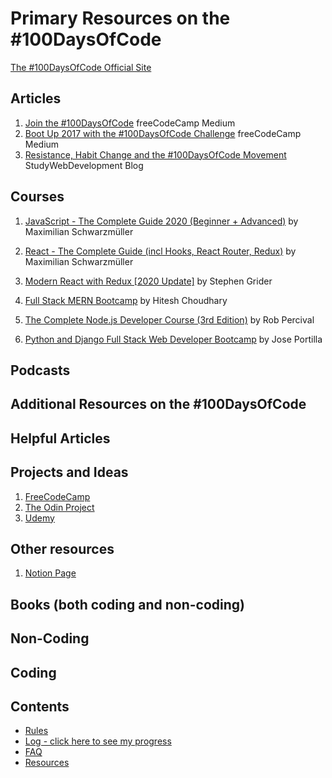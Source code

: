 # Primary Resources on the #100DaysOfCode

[The #100DaysOfCode Official Site](http://100daysofcode.com/)

## Articles

1. [Join the #100DaysOfCode](https://medium.freecodecamp.com/join-the-100daysofcode-556ddb4579e4) freeCodeCamp Medium
2. [Boot Up 2017 with the #100DaysOfCode Challenge](https://medium.freecodecamp.com/start-2017-with-the-100daysofcode-improved-and-updated-18ce604b237b) freeCodeCamp Medium
3. [Resistance, Habit Change and the #100DaysOfCode Movement](https://studywebdevelopment.com/100-days-of-code.html) StudyWebDevelopment Blog

## Courses

1. [JavaScript - The Complete Guide 2020 (Beginner + Advanced)](https://www.udemy.com/course/javascript-the-complete-guide-2020-beginner-advanced/) by Maximilian Schwarzmüller

2. [React - The Complete Guide (incl Hooks, React Router, Redux)](https://www.udemy.com/course/react-the-complete-guide-incl-redux/) by Maximilian Schwarzmüller

3. [Modern React with Redux [2020 Update]](https://www.udemy.com/course/react-redux/) by Stephen Grider

4. [Full Stack MERN Bootcamp](https://courses.learncodeonline.in/learn/home/Full-Stack-MERN-Bootcamp/) by Hitesh Choudhary

5. [The Complete Node.js Developer Course (3rd Edition)](https://www.udemy.com/course/the-complete-nodejs-developer-course-2/) by Rob Percival

6. [Python and Django Full Stack Web Developer Bootcamp](https://www.udemy.com/course/python-and-django-full-stack-web-developer-bootcamp/) by Jose Portilla

## Podcasts

## Additional Resources on the #100DaysOfCode

## Helpful Articles

## Projects and Ideas

1. [FreeCodeCamp](https://www.freecodecamp.com)
2. [The Odin Project](http://www.theodinproject.com/)
3. [Udemy](https://www.udemy.com/)

## Other resources

1. [Notion Page](https://www.notion.so/harsh2124/2ffa0aeda08445bb828f14315d537c4f?v=73d9f0279e8f47f6aae52548806f192b)

## Books (both coding and non-coding)

## Non-Coding

## Coding

## Contents

- [Rules](rules.md)
- [Log - click here to see my progress](r1-log.md)
- [FAQ](FAQ.md)
- [Resources](resources.md)
